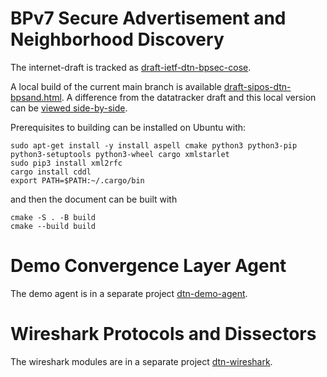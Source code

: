 # BPv7 Secure Advertisement and Neighborhood Discovery

The internet-draft is tracked as [draft-ietf-dtn-bpsec-cose](https://datatracker.ietf.org/doc/draft-sipos-dtn-bpsand/).

A local build of the current main branch is available [draft-sipos-dtn-bpsand.html](https://briansipos.github.io/dtn-neighbor-msg/draft-sipos-dtn-bpsand.html).
A difference from the datatracker draft and this local version can be [viewed side-by-side](https://author-tools.ietf.org/diff?doc_1=draft-sipos-dtn-bpsand&url_2=https://briansipos.github.io/dtn-neighbor-msg/draft-sipos-dtn-bpsand.txt&raw=1).

Prerequisites to building can be installed on Ubuntu with:
```
sudo apt-get install -y install aspell cmake python3 python3-pip python3-setuptools python3-wheel cargo xmlstarlet
sudo pip3 install xml2rfc
cargo install cddl
export PATH=$PATH:~/.cargo/bin
```
and then the document can be built with
```
cmake -S . -B build
cmake --build build
```

# Demo Convergence Layer Agent

The demo agent is in a separate project [dtn-demo-agent](https://github.com/BSipos-RKF/dtn-demo-agent).

# Wireshark Protocols and Dissectors

The wireshark modules are in a separate project [dtn-wireshark](https://github.com/BSipos-RKF/dtn-wireshark).

